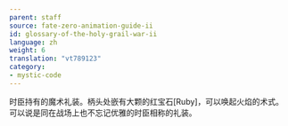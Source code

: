 ```yaml
---
parent: staff
source: fate-zero-animation-guide-ii
id: glossary-of-the-holy-grail-war-ii
language: zh
weight: 6
translation: "vt789123"
category:
- mystic-code
---
```


时臣持有的魔术礼装。柄头处嵌有大颗的红宝石[Ruby]，可以唤起火焰的术式。可以说是同在战场上也不忘记优雅的时臣相称的礼装。
